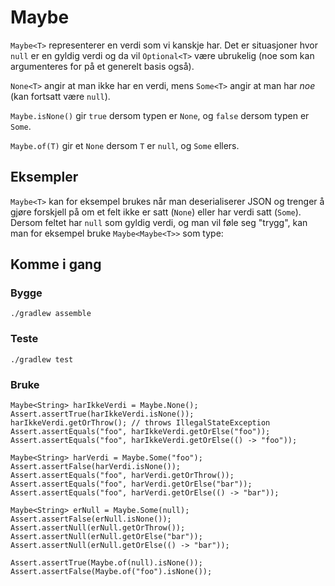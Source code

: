 Maybe
=====

`Maybe<T>` representerer en verdi som vi kanskje har. 
Det er situasjoner hvor `null` er en gyldig verdi og da vil `Optional<T>` 
være ubrukelig (noe som kan argumenteres for på et generelt basis også).

`None<T>` angir at man ikke har en verdi, mens `Some<T>` angir at man har _noe_ (kan fortsatt være `null`).

`Maybe.isNone()` gir `true` dersom typen er `None`, og `false` dersom typen er `Some`.

`Maybe.of(T)` gir et `None` dersom `T` er `null`, og `Some` ellers.

## Eksempler
`Maybe<T>` kan for eksempel brukes når man deserialiserer JSON og trenger å gjøre forskjell på
om et felt ikke er satt (`None`) eller har verdi satt (`Some`). 
Dersom feltet har `null` som gyldig verdi, og man vil føle seg "trygg", kan man for eksempel bruke `Maybe<Maybe<T>>` som type:

## Komme i gang

### Bygge

```
./gradlew assemble
```

### Teste

```
./gradlew test
```

### Bruke

```
Maybe<String> harIkkeVerdi = Maybe.None();
Assert.assertTrue(harIkkeVerdi.isNone());
harIkkeVerdi.getOrThrow(); // throws IllegalStateException
Assert.assertEquals("foo", harIkkeVerdi.getOrElse("foo"));
Assert.assertEquals("foo", harIkkeVerdi.getOrElse(() -> "foo"));

Maybe<String> harVerdi = Maybe.Some("foo");
Assert.assertFalse(harVerdi.isNone());
Assert.assertEquals("foo", harVerdi.getOrThrow());
Assert.assertEquals("foo", harVerdi.getOrElse("bar"));
Assert.assertEquals("foo", harVerdi.getOrElse(() -> "bar"));

Maybe<String> erNull = Maybe.Some(null);
Assert.assertFalse(erNull.isNone());
Assert.assertNull(erNull.getOrThrow());
Assert.assertNull(erNull.getOrElse("bar"));
Assert.assertNull(erNull.getOrElse(() -> "bar"));

Assert.assertTrue(Maybe.of(null).isNone());
Assert.assertFalse(Maybe.of("foo").isNone());

```
